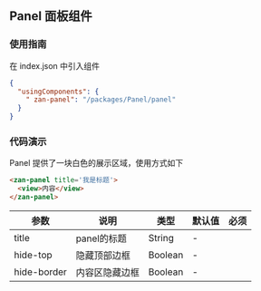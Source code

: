 ## Panel 面板组件

### 使用指南
在 index.json 中引入组件
```json
{
  "usingComponents": {
    " zan-panel": "/packages/Panel/panel"
  }
}
```

### 代码演示
Panel 提供了一块白色的展示区域，使用方式如下
```html
<zan-panel title='我是标题'>
  <view>内容</view>
</zan-panel>
```
| 参数       | 说明      | 类型       | 默认值       | 必须      |
|-----------|-----------|-----------|-------------|-------------|
| title | panel的标题 | String | - | |
| hide-top | 隐藏顶部边框 | Boolean | - | |
| hide-border | 内容区隐藏边框 | Boolean | - | |


